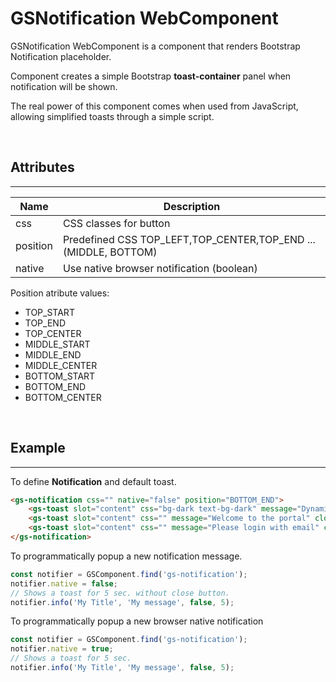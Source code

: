# GSNotification WebComponent
 
GSNotification WebComponent is a component that renders Bootstrap Notification placeholder.
 
Component creates a simple Bootstrap **toast-container** panel when notification will be shown.
 
The real power of this component comes when used from JavaScript, allowing simplified toasts through a simple script.
 
<br>
 
## Attributes
---
 
| Name               | Description                                                    |
|--------------------|----------------------------------------------------------------|
| css                | CSS classes for button                                         |
| position           | Predefined CSS TOP_LEFT,TOP_CENTER,TOP_END ...(MIDDLE, BOTTOM) |
| native             | Use native browser notification (boolean)                      |
 
Position atribute values:
 - TOP_START
 - TOP_END
 - TOP_CENTER
 - MIDDLE_START
 - MIDDLE_END
 - MIDDLE_CENTER
 - BOTTOM_START
 - BOTTOM_END
 - BOTTOM_CENTER
<br>

## Example
---
 
To define **Notification** and default toast.
 
```html
<gs-notification css="" native="false" position="BOTTOM_END">
    <gs-toast slot="content" css="bg-dark text-bg-dark" message="Dynamic toast" closable="false" timeout="0" visible="true" id="toast"></gs-toast>
    <gs-toast slot="content" css="" message="Welcome to the portal" closable="false" timeout="2" visible="true"></gs-toast>
    <gs-toast slot="content" css="" message="Please login with email" closable="true" timeout="40" visible="true"></gs-toast>
</gs-notification>
```
 
To programmatically popup a new notification message.
 
```JavaScript
const notifier = GSComponent.find('gs-notification');
notifier.native = false;
// Shows a toast for 5 sec. without close button.
notifier.info('My Title', 'My message', false, 5);
```

To programmatically popup a new browser native notification
 
```JavaScript
const notifier = GSComponent.find('gs-notification');
notifier.native = true;
// Shows a toast for 5 sec.
notifier.info('My Title', 'My message', false, 5);
```

